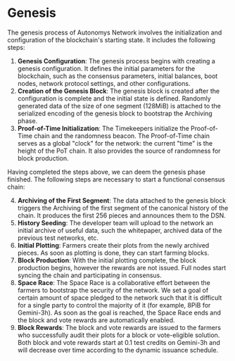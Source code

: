 # Genesis

The genesis process of Autonomys Network involves the initialization and configuration of the blockchain's starting state. It includes the following steps:

1. **Genesis Configuration**: The genesis process begins with creating a genesis configuration. It defines the initial parameters for the blockchain, such as the consensus parameters, initial balances, boot nodes, network protocol settings, and other configurations.
2. **Creation of the Genesis Block**: The genesis block is created after the configuration is complete and the initial state is defined. Randomly generated data of the size of one segment (128MiB) is attached to the serialized encoding of the genesis block to bootstrap the Archiving phase.
3. **Proof-of-Time Initialization**: The Timekeepers initialize the Proof-of-Time chain and the randomness beacon. The Proof-of-Time chain serves as a global "clock" for the network: the current "time" is the height of the PoT chain. It also provides the source of randomness for block production.

Having completed the steps above, we can deem the genesis phase finished. The following steps are necessary to start a functional consensus chain:

4. **Archiving of the First Segment**: The data attached to the genesis block triggers the Archiving of the first segment of the canonical history of the chain. It produces the first 256 pieces and announces them to the DSN.
5. **History Seeding**: The developer team will upload to the network an initial archive of useful data, such the whitepaper, archived data of the previous test networks, etc.
6. **Initial Plotting**: Farmers create their plots from the newly archived pieces. As soon as plotting is done, they can start farming blocks.
7. **Block Production**: With the initial plotting complete, the block production begins, however the rewards are not issued. Full nodes start syncing the chain and participating in consensus.
8. **Space Race**: The Space Race is a collaborative effort between the farmers to bootstrap the security of the network. We set a goal of certain amount of space pledged to the network such that it is difficult for a single party to control the majority of it (for example, 8PiB for Gemini-3h). As soon as the goal is reached, the Space Race ends and the block and vote rewards are automatically enabled.
9. **Block Rewards**: The block and vote rewards are issued to the farmers who successfully audit their plots for a block or vote-eligible solution. Both block and vote rewards start at 0.1 test credits on Gemini-3h and will decrease over time according to the dynamic issuance schedule.
